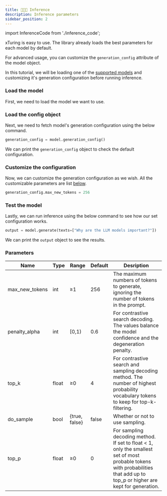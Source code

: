 ```yaml
---
title: 👨🏻‍🏫 Inference
description: Inference parameters
sidebar_position: 2
---
```


import InferenceCode from './inference_code';

<!-- # Inference configuration   -->

xTuring is easy to use. The library already loads the best parameters for each model by default.

For advanced usage, you can customize the `generation_config` attribute of the model object.

<!-- ## `BaseModel` usage -->

In this tutorial, we will be loading one of the [supported models](/overview/supported_models) and customizing it's generation configuration before running inference.

### Load the model

First, we need to load the model we want to use.

<InferenceCode />

### Load the config object
Next, we need to fetch model's generation configuration using the below command.

```python
generation_config = model.generation_config()
```

We can print the `generation_config` object to check the default configuration.

### Customize the configuration

Now, we can customize the generation configuration as we wish. All the customizable parameters are list [below](#parameters). 

```python
generation_config.max_new_tokens = 256
```

### Test the model
Lastly, we can run inference using the below command to see how our set configuration works.

```python
output = model.generate(texts=["Why are the LLM models important?"])
```
We can print the `output` object to see the results.

### Parameters

<!-- >__max_new_tokens__: the maximum numbers of tokens to generate, ignoring the number of tokens in the prompt.
>
> __penalty_alpha__: for contrastive search decoding. The values balance the model confidence and the degeneration penalty.
>
>__top_k__: for contrastive search and sampling decoding method. The number of highest probability vocabulary tokens to keep for top-k-filtering.
>
> __do_sample__: whether or not to use sampling.
>
> __top_p__: for sampling decoding method. If set to float < 1, only the smallest set of most probable tokens with probabilities that add up to top_p or higher are kept for generation. -->

| Name | Type | Range | Default | Desription |
| ---  | ---  | ----- | ------- | ---------- |
| max_new_tokens | int | ≥1 | 256 |  The maximum numbers of tokens to generate, ignoring the number of tokens in the prompt. |
| penalty_alpha | int | [0,1) | 0.6 |  For contrastive search decoding. The values balance the model confidence and the degeneration penalty. |
| top_k | float | ≥0 | 4 |  For contrastive search and sampling decoding method. The number of highest probability vocabulary tokens to keep for  top-k-filtering. |
| do_sample | bool | {true, false} | false |  Whether or not to use sampling. |
| top_p | float | ≥0 | 0 |  For sampling decoding method. If set to float < 1, only the smallest set of most probable tokens with probabilities that add  up to top_p or higher are kept for generation. |

<!-- penalty_alpha: 0.6
top_k: 4
max_new_tokens: 256
do_sample: false -->

<!-- ## `GenericModel` usage

In this tutorial, we will be loading [__facebook/opt1.3B__](https://huggingface.co/facebook/opt-1.3b) model and customizing it's generation configuration before ineferencing.

### 1. Load the model

```python
from xturing.models.base import BaseModel

model = GenericModel("facebook/opt-1.3B")
```

### 2. Load the config object

```python
generation_config = model.generation_config()
```
Print the `generation_config` object to check the default configuration.

### 3. Customize the configuration

```python
generation_config.max_new_tokens = 256
```

### 4. Test the model

```python
output = model.generate(texts=["Why are the LLM models important?"])
```
Print the `output` object to see the results.

#### Parameters

> __max_new_tokens__: the maximum numbers of tokens to generate, ignoring the number of tokens in the prompt.
>
> __penalty_alpha__: for contrastive search decoding. The values balance the model confidence and the degeneration penalty.
>
> __top_k__: for contrastive search and sampling decoding method. The number of highest probability vocabulary tokens to keep for top-k-filtering.
>
> __do_sample__: whether or not to use sampling.
>
> __top_p__: for sampling decoding method. If set to float < 1, only the smallest set of most probable tokens with probabilities that add up to top_p or higher are kept for generation. -->
